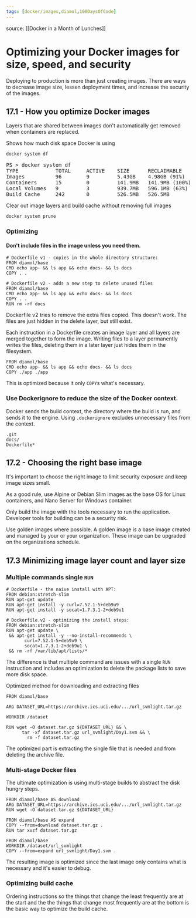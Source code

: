 ```yaml
---
tags: [docker/images,diamol,100DaysOfCode]
---
```


source: [[Docker in a Month of Lunches]]

# Optimizing your Docker images for size, speed, and security

Deploying to production is more than just creating images.  There are ways to decrease image size, lessen deployment times, and increase the security of the images.

## 17.1 - How you optimize Docker images

Layers that are shared between images don't automatically get removed when containers are replaced.

Shows how much disk space Docker is using
```powershell
docker system df
```
<pre>
PS > docker system df
TYPE            TOTAL     ACTIVE    SIZE      RECLAIMABLE
Images          96        9         5.43GB    4.98GB (91%)
Containers      15        0         141.9MB   141.9MB (100%)
Local Volumes   9         3         939.7MB   596.1MB (63%)
Build Cache     242       0         526.5MB   526.5MB
</pre>

Clear out image layers and build cache without removing full images
```powershell
docker system prune
```

### Optimizing 
#### Don't include files in the image unless you need them.

```Docker
# Dockerfile v1 - copies in the whole directory structure:
FROM diamol/base
CMD echo app- && ls app && echo docs- && ls docs
COPY . .

# Dockerfile v2 - adds a new step to delete unused files
FROM diamol/base
CMD echo app- && ls app && echo docs- && ls docs
COPY . .
RUN rm -rf docs
```

Dockerfile v2 tries to remove the extra files copied.  This doesn't work.  The files are just hidden in the delete layer, but still exist.

Each instruction in a Dockerfile creates an image layer and all layers are merged together to form the image.  Writing files to a layer permanently writes the files, deleting them in a later layer just hides them in the filesystem.

```Docker
FROM diamol/base
CMD echo app- && ls app && echo docs- && ls docs
COPY ./app ./app
```

This is optimized because it only `COPY`s what's necessary.

### Use Dockerignore to reduce the size of the Docker context.

Docker sends the build context, the directory where the build is run, and sends it to the engine.  Using `.dockerignore` excludes unnecessary files from the context.

```Docker
.git
docs/
Dockerfile*
```

## 17.2 - Choosing the right base image

It's important to choose the right image to limit security exposure and keep image sizes small.

 As a good rule, use Alpine or Debian Slim images as the base OS for Linux containers, and Nano Server for Windows container.

Only build the image with the tools necessary to run the application.  Developer tools for building can be a security risk.

Use golden images where possible.  A golden image is a base image created and managed by your or your organization.  These image can be upgraded on the organizations schedule.

## 17.3 Minimizing image layer count and layer size

### Multiple commands single `RUN`

```Docker
# Dockerfile - the naive install with APT:
FROM debian:stretch-slim
RUN apt-get update
RUN apt-get install -y curl=7.52.1-5+deb9u9
RUN apt-get install -y socat=1.7.3.1-2+deb9u1
```

```Docker
# Dockerfile.v2 - optimizing the install steps:
FROM debian:stretch-slim
RUN apt-get update \
 && apt-get install -y --no-install-recommends \
       curl=7.52.1-5+deb9u9 \
       socat=1.7.3.1-2+deb9u1 \
 && rm -rf /var/lib/apt/lists/*
```

The difference is that multiple command are issues with a single `RUN` instruction and includes an optimization to delete the package lists to save more disk space.

Optimized method for downloading and extracting files
```Docker
FROM diamol/base
 
ARG DATASET_URL=https://archive.ics.uci.edu/.../url_svmlight.tar.gz

WORKDIR /dataset

RUN wget -O dataset.tar.gz ${DATASET_URL} && \
      tar -xf dataset.tar.gz url_svmlight/Day1.svm && \
        rm -f dataset.tar.gz
```
The optimized part is extracting the single file that is needed and from deleting the archive file.

### Multi-stage Docker files

The ultimate optimization is using multi-stage builds to abstract the disk hungry steps.

```Docker
FROM diamol/base AS download
ARG DATASET_URL=https://archive.ics.uci.edu/.../url_svmlight.tar.gz
RUN wget -O dataset.tar.gz ${DATASET_URL}

FROM diamol/base AS expand
COPY --from=download dataset.tar.gz .
RUN tar xvzf dataset.tar.gz

FROM diamol/base
WORKDIR /dataset/url_svmlight
COPY --from=expand url_svmlight/Day1.svm .
```
The resulting image is optimized since the last image only contains what is necessary and it's easier to debug.

### Optimizing build cache
Ordering instructions so the things that change the least frequently are at the start and the the things that change most frequently are at the bottom is the basic way to optimize the build cache.